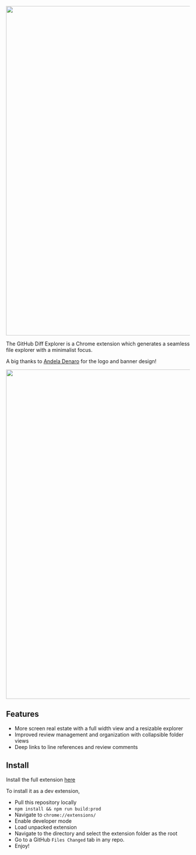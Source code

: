 <img src="https://i.imgur.com/kthxYY7.pngg" width="900px">

The GitHub Diff Explorer is a Chrome extension which generates a seamless file explorer with a minimalist focus.

A big thanks to [Andela Denaro](https://github.com/andeladenaro) for the logo and banner design!

<img src="https://i.imgur.com/WzrhAXe.png" width="900px">

## Features
* More screen real estate with a full width view and a resizable explorer
* Improved review management and organization with collapsible folder views
* Deep links to line references and review comments

## Install
Install the full extension [here](https://chrome.google.com/webstore/detail/github-diff-explorer/kagcmhcnjehpeihgmcohmdceffihkglk)

To install it as a dev extension,
* Pull this repository locally
* `npm install && npm run build:prod`
* Navigate to `chrome://extensions/`
* Enable developer mode
* Load unpacked extension
* Navigate to the directory and select the extension folder as the root
* Go to a GitHub `Files Changed` tab in any repo.
* Enjoy!
